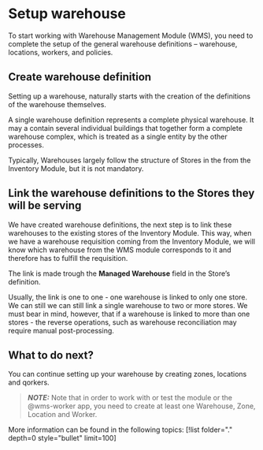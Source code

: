 # Setup warehouse

To start working with Warehouse Management Module (WMS), you need to complete the setup of the general warehouse definitions – warehouse, locations, workers, and policies.

## Create warehouse definition

Setting up a warehouse, naturally starts with the creation of the definitions of the warehouse themselves. 

A single warehouse definition represents a complete physical warehouse. It may a contain several individual buildings that together form a complete warehouse complex, which is treated as a single entity by the other processes. 

Typically, Warehouses largely follow the structure of Stores in the from the Inventory Module, but it is not mandatory. 

## Link the warehouse definitions to the Stores they will be serving
We have created warehouse definitions, the next step is to link these warehouses to the existing stores of the Inventory Module.
This way, when we have a warehouse requisition coming from the Inventory Module, we will know which warehouse from the WMS module corresponds to it and therefore has to fulfill the requisition.

The link is made trough the **Managed Warehouse** field in the Store’s definition.

Usually, the link is one to one - one warehouse is linked to only one store. We can still we can still link a single warehouse to two or more stores. We must bear in mind, however, that if a warehouse is linked to more than one stores - the reverse operations, such as warehouse reconciliation may require manual post-processing.

## What to do next?
You can continue setting up your warehouse by creating zones, locations and qorkers. 

> **_NOTE:_**  Note that in order to work with or test the module or the @wms-worker app, you need to create at least one Warehouse, Zone, Location and Worker.

More information can be found in the following topics:
[!list folder="." depth=0 style="bullet" limit=100]
